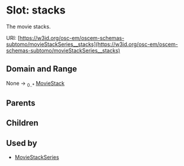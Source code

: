 
# Slot: stacks

The movie stacks.

URI: [https://w3id.org/osc-em/oscem-schemas-subtomo/movieStackSeries__stacks](https://w3id.org/osc-em/oscem-schemas-subtomo/movieStackSeries__stacks)


## Domain and Range

None &#8594;  <sub>0..\*</sub> [MovieStack](MovieStack.md)

## Parents


## Children


## Used by

 * [MovieStackSeries](MovieStackSeries.md)
